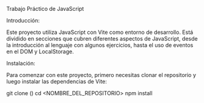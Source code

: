 Trabajo Práctico de JavaScript

Introducción:

Este proyecto utiliza JavaScript con Vite como entorno de desarrollo. Está dividido en secciones que cubren diferentes aspectos de JavaScript, desde la introducción al lenguaje con algunos ejercicios, hasta el uso de eventos en el DOM y LocalStorage.

Instalación:

Para comenzar con este proyecto, primero necesitas clonar el repositorio y luego instalar las dependencias de Vite:

git clone () cd <NOMBRE_DEL_REPOSITORIO> npm install
